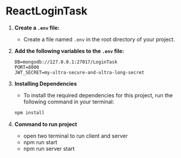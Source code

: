 # ReactLoginTask

1. **Create a `.env` file:** 
   - Create a file named `.env` in the root directory of your project.

2. **Add the following variables to the `.env` file:**
   ```plaintext
   DB=mongodb://127.0.0.1:27017/LoginTask
   PORT=8000
   JWT_SECRET=my-ultra-secure-and-ultra-long-secret

3. **Installing Dependencies**

   - To install the required dependencies for this project, run the following command in your terminal:

   ```bash
   npm install

4. **Command to run project**
   - open two terminal to run client and server
   - npm run start
   - npm run server start
